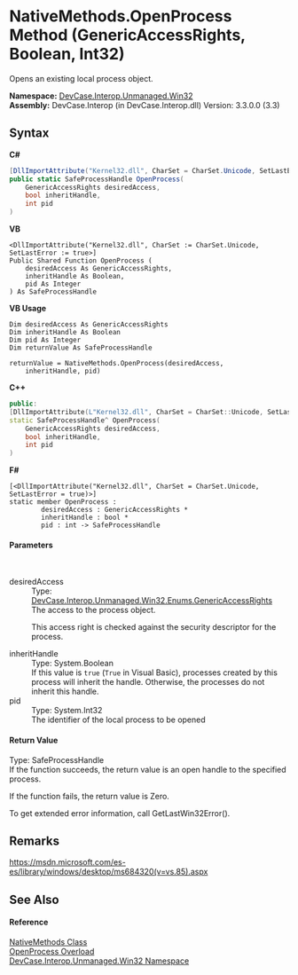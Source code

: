 # NativeMethods.OpenProcess Method (GenericAccessRights, Boolean, Int32)
 

Opens an existing local process object.

**Namespace:**&nbsp;<a href="N_DevCase_Interop_Unmanaged_Win32">DevCase.Interop.Unmanaged.Win32</a><br />**Assembly:**&nbsp;DevCase.Interop (in DevCase.Interop.dll) Version: 3.3.0.0 (3.3)

## Syntax

**C#**<br />
``` C#
[DllImportAttribute("Kernel32.dll", CharSet = CharSet.Unicode, SetLastError = true)]
public static SafeProcessHandle OpenProcess(
	GenericAccessRights desiredAccess,
	bool inheritHandle,
	int pid
)
```

**VB**<br />
``` VB
<DllImportAttribute("Kernel32.dll", CharSet := CharSet.Unicode, SetLastError := true>]
Public Shared Function OpenProcess ( 
	desiredAccess As GenericAccessRights,
	inheritHandle As Boolean,
	pid As Integer
) As SafeProcessHandle
```

**VB Usage**<br />
``` VB Usage
Dim desiredAccess As GenericAccessRights
Dim inheritHandle As Boolean
Dim pid As Integer
Dim returnValue As SafeProcessHandle

returnValue = NativeMethods.OpenProcess(desiredAccess, 
	inheritHandle, pid)
```

**C++**<br />
``` C++
public:
[DllImportAttribute(L"Kernel32.dll", CharSet = CharSet::Unicode, SetLastError = true)]
static SafeProcessHandle^ OpenProcess(
	GenericAccessRights desiredAccess, 
	bool inheritHandle, 
	int pid
)
```

**F#**<br />
``` F#
[<DllImportAttribute("Kernel32.dll", CharSet = CharSet.Unicode, SetLastError = true)>]
static member OpenProcess : 
        desiredAccess : GenericAccessRights * 
        inheritHandle : bool * 
        pid : int -> SafeProcessHandle 

```


#### Parameters
&nbsp;<dl><dt>desiredAccess</dt><dd>Type: <a href="T_DevCase_Interop_Unmanaged_Win32_Enums_GenericAccessRights">DevCase.Interop.Unmanaged.Win32.Enums.GenericAccessRights</a><br />The access to the process object. 

 This access right is checked against the security descriptor for the process.</dd><dt>inheritHandle</dt><dd>Type: System.Boolean<br />If this value is `true` (`True` in Visual Basic), processes created by this process will inherit the handle. Otherwise, the processes do not inherit this handle.</dd><dt>pid</dt><dd>Type: System.Int32<br />The identifier of the local process to be opened</dd></dl>

#### Return Value
Type: SafeProcessHandle<br />If the function succeeds, the return value is an open handle to the specified process. 

 If the function fails, the return value is Zero. 

 To get extended error information, call GetLastWin32Error().

## Remarks
<a href="https://msdn.microsoft.com/es-es/library/windows/desktop/ms684320(v=vs.85).aspx" target="_blank">https://msdn.microsoft.com/es-es/library/windows/desktop/ms684320(v=vs.85).aspx</a>

## See Also


#### Reference
<a href="T_DevCase_Interop_Unmanaged_Win32_NativeMethods">NativeMethods Class</a><br /><a href="Overload_DevCase_Interop_Unmanaged_Win32_NativeMethods_OpenProcess">OpenProcess Overload</a><br /><a href="N_DevCase_Interop_Unmanaged_Win32">DevCase.Interop.Unmanaged.Win32 Namespace</a><br />